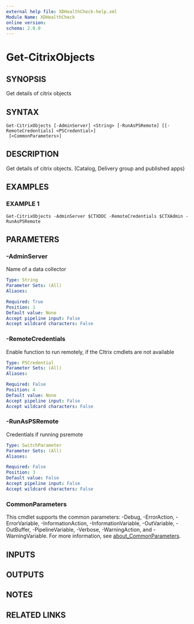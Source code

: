 ```yaml
---
external help file: XDHealthCheck-help.xml
Module Name: XDHealthCheck
online version:
schema: 2.0.0
---
```


# Get-CitrixObjects

## SYNOPSIS
Get details of citrix objects

## SYNTAX

```
Get-CitrixObjects [-AdminServer] <String> [-RunAsPSRemote] [[-RemoteCredentials] <PSCredential>]
 [<CommonParameters>]
```

## DESCRIPTION
Get details of citrix objects.
(Catalog, Delivery group and published apps)

## EXAMPLES

### EXAMPLE 1
```
Get-CitrixObjects -AdminServer $CTXDDC -RemoteCredentials $CTXAdmin -RunAsPSRemote
```

## PARAMETERS

### -AdminServer
Name of a data collector

```yaml
Type: String
Parameter Sets: (All)
Aliases:

Required: True
Position: 1
Default value: None
Accept pipeline input: False
Accept wildcard characters: False
```

### -RemoteCredentials
Enable function to run remotely, if the CItrix cmdlets are not available

```yaml
Type: PSCredential
Parameter Sets: (All)
Aliases:

Required: False
Position: 4
Default value: None
Accept pipeline input: False
Accept wildcard characters: False
```

### -RunAsPSRemote
Credentials if running psremote

```yaml
Type: SwitchParameter
Parameter Sets: (All)
Aliases:

Required: False
Position: 3
Default value: False
Accept pipeline input: False
Accept wildcard characters: False
```

### CommonParameters
This cmdlet supports the common parameters: -Debug, -ErrorAction, -ErrorVariable, -InformationAction, -InformationVariable, -OutVariable, -OutBuffer, -PipelineVariable, -Verbose, -WarningAction, and -WarningVariable. For more information, see [about_CommonParameters](http://go.microsoft.com/fwlink/?LinkID=113216).

## INPUTS

## OUTPUTS

## NOTES

## RELATED LINKS
